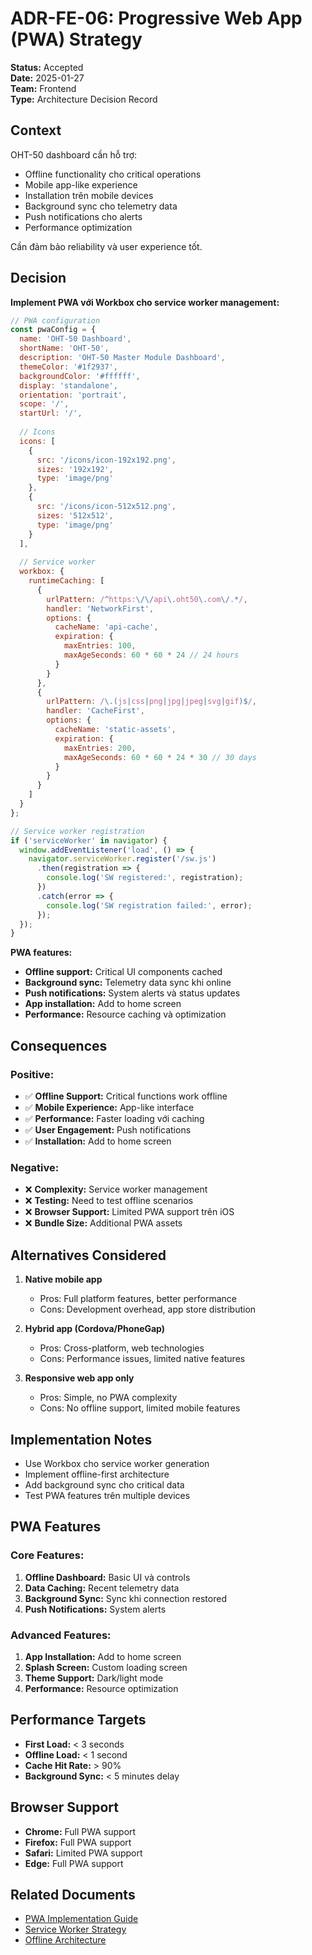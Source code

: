# ADR-FE-06: Progressive Web App (PWA) Strategy

**Status:** Accepted  
**Date:** 2025-01-27  
**Team:** Frontend  
**Type:** Architecture Decision Record

## Context

OHT-50 dashboard cần hỗ trợ:
- Offline functionality cho critical operations
- Mobile app-like experience
- Installation trên mobile devices
- Background sync cho telemetry data
- Push notifications cho alerts
- Performance optimization

Cần đảm bảo reliability và user experience tốt.

## Decision

**Implement PWA với Workbox cho service worker management:**

```javascript
// PWA configuration
const pwaConfig = {
  name: 'OHT-50 Dashboard',
  shortName: 'OHT-50',
  description: 'OHT-50 Master Module Dashboard',
  themeColor: '#1f2937',
  backgroundColor: '#ffffff',
  display: 'standalone',
  orientation: 'portrait',
  scope: '/',
  startUrl: '/',
  
  // Icons
  icons: [
    {
      src: '/icons/icon-192x192.png',
      sizes: '192x192',
      type: 'image/png'
    },
    {
      src: '/icons/icon-512x512.png',
      sizes: '512x512',
      type: 'image/png'
    }
  ],
  
  // Service worker
  workbox: {
    runtimeCaching: [
      {
        urlPattern: /^https:\/\/api\.oht50\.com\/.*/,
        handler: 'NetworkFirst',
        options: {
          cacheName: 'api-cache',
          expiration: {
            maxEntries: 100,
            maxAgeSeconds: 60 * 60 * 24 // 24 hours
          }
        }
      },
      {
        urlPattern: /\.(js|css|png|jpg|jpeg|svg|gif)$/,
        handler: 'CacheFirst',
        options: {
          cacheName: 'static-assets',
          expiration: {
            maxEntries: 200,
            maxAgeSeconds: 60 * 60 * 24 * 30 // 30 days
          }
        }
      }
    ]
  }
};

// Service worker registration
if ('serviceWorker' in navigator) {
  window.addEventListener('load', () => {
    navigator.serviceWorker.register('/sw.js')
      .then(registration => {
        console.log('SW registered:', registration);
      })
      .catch(error => {
        console.log('SW registration failed:', error);
      });
  });
}
```

**PWA features:**
- **Offline support:** Critical UI components cached
- **Background sync:** Telemetry data sync khi online
- **Push notifications:** System alerts và status updates
- **App installation:** Add to home screen
- **Performance:** Resource caching và optimization

## Consequences

### Positive:
- ✅ **Offline Support:** Critical functions work offline
- ✅ **Mobile Experience:** App-like interface
- ✅ **Performance:** Faster loading với caching
- ✅ **User Engagement:** Push notifications
- ✅ **Installation:** Add to home screen

### Negative:
- ❌ **Complexity:** Service worker management
- ❌ **Testing:** Need to test offline scenarios
- ❌ **Browser Support:** Limited PWA support trên iOS
- ❌ **Bundle Size:** Additional PWA assets

## Alternatives Considered

1. **Native mobile app**
   - Pros: Full platform features, better performance
   - Cons: Development overhead, app store distribution

2. **Hybrid app (Cordova/PhoneGap)**
   - Pros: Cross-platform, web technologies
   - Cons: Performance issues, limited native features

3. **Responsive web app only**
   - Pros: Simple, no PWA complexity
   - Cons: No offline support, limited mobile features

## Implementation Notes

- Use Workbox cho service worker generation
- Implement offline-first architecture
- Add background sync cho critical data
- Test PWA features trên multiple devices

## PWA Features

### Core Features:
1. **Offline Dashboard:** Basic UI và controls
2. **Data Caching:** Recent telemetry data
3. **Background Sync:** Sync khi connection restored
4. **Push Notifications:** System alerts

### Advanced Features:
1. **App Installation:** Add to home screen
2. **Splash Screen:** Custom loading screen
3. **Theme Support:** Dark/light mode
4. **Performance:** Resource optimization

## Performance Targets

- **First Load:** < 3 seconds
- **Offline Load:** < 1 second
- **Cache Hit Rate:** > 90%
- **Background Sync:** < 5 minutes delay

## Browser Support

- **Chrome:** Full PWA support
- **Firefox:** Full PWA support
- **Safari:** Limited PWA support
- **Edge:** Full PWA support

## Related Documents

- [PWA Implementation Guide](../design/PWA_IMPLEMENTATION.md)
- [Service Worker Strategy](../design/SERVICE_WORKER.md)
- [Offline Architecture](../design/OFFLINE_ARCHITECTURE.md)